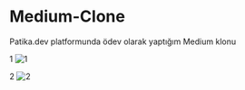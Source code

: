 # Medium-Clone
Patika.dev platformunda ödev olarak yaptığım Medium klonu

1
![1](https://user-images.githubusercontent.com/118760940/227922279-2fed849c-cfa1-4333-9b17-449408dacb6e.png)

2
![2](https://user-images.githubusercontent.com/118760940/227922291-b4f96374-c165-42bb-b8b1-16c2e83c3f40.png)
